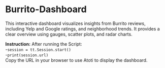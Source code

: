 # Burrito-Dashboard


This interactive dashboard visualizes insights from Burrito reviews, including Yelp and Google ratings, and neighborhood trends. 
It provides a clear overview using gauges, scatter plots, and radar charts.

**Instruction:** After running the Script: <br>
-`session = tt.Session.start()`    
-`print(session.url)`  
Copy the URL in your browser to use Atoti to display the dashboard.
